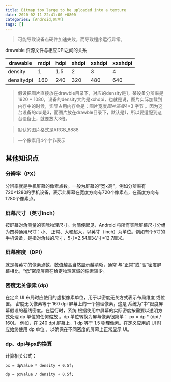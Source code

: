 ```yaml
---
title: Bitmap too large to be uploaded into a texture
date: 2020-02-11 22:41:00 +0800
categories: [Android,原生]
tags: []
---
```



> 可能导致设备点硬件加速失败，而导致程序运行异常。

drawable 资源文件与相应DPI之间的关系

drawable | mdpi | hdpi | xhdpi | xxhdpi| xxxhdpi
---|---|---|---|---|---|
density | 1 | 1.5 | 2 | 3 | 4 |
densitydpi | 160 | 240 | 320 | 480 | 640 |

> 假设把图片直接放在drawble目录下，对应的density是1，某设备分辨率是1920 * 1080，设备的density大约是xxhdpi，也就是说，图片实际加载到内存中的时候，实际占用内存会是：图片宽度*图片高度*4*3 字节 。因为这台设备的dpi是3，而图片放在drawble目录下，默认是1，所以要适配到这台设备上，就要放大3倍。

> 默认的图片格式是ARGB_8888

> 一个像素用4个字节表示

## 其他知识点

### 分辨率（PX）

分辨率就是手机屏幕的像素点数。一般为屏幕的“宽×高”，例如分辨率有720×1280的手机设备，表示此屏幕在宽度方向有720个像素点，在高度方向有1280个像素点。

### 屏幕尺寸（英寸inch）

按屏幕对角测量的实际物理尺寸。为简便起见，Android 将所有实际屏幕尺寸分组为四种通用尺寸：小、 正常、大和超大，以英寸（inch）为单位。例如有个5寸的手机设备，是指对角线的尺寸，5寸×2.54厘米/寸=12.7厘米。

### 屏幕密度（DPI）

就是每英寸的像素点数，数值越高当然显示越清晰，通常 与“正常”或“高”密度屏幕相比，“低”密度屏幕在给定物理区域的像素较少。

### 密度无关像素 (dp)

在定义 UI 布局时应使用的虚拟像素单位，用于以密度无关方式表示布局维度 或位置。
密度无关像素等于 160 dpi 屏幕上的一个物理像素，这是 系统为“中”密度屏幕假设的基线密度。在运行时，系统 根据使用中屏幕的实际密度按需要以透明方式处理 dp 单位的任何缩放 。dp 单位转换为屏幕像素很简单： px = dp * (dpi / 160)。 例如，在 240 dpi 屏幕上，1 dp 等于 1.5 物理像素。在定义应用的 UI 时应始终使用 dp 单位 ，以确保在不同密度的屏幕上正常显示 UI。

### dp、dpi与px的换算

计算相关公式：
```
px = dpValue * density + 0.5f;

dp = pxValue / density + 0.5f;
```